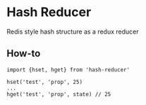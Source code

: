 # Hash Reducer

Redis style hash structure as a redux reducer

## How-to
```
import {hset, hget} from 'hash-reducer'

hset('test', 'prop', 25)
...
hget('test', 'prop', state) // 25
```
